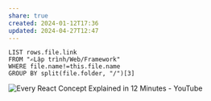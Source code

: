 ```yaml
---
share: true
created: 2024-01-12T17:36
updated: 2024-04-27T12:47
---
```


```dataview
LIST rows.file.link
FROM "✍️Lập trình/Web/Framework" 
WHERE file.name!=this.file.name
GROUP BY split(file.folder, "/")[3]
```

![Every React Concept Explained in 12 Minutes - YouTube](https://www.youtube.com/watch?v=wIyHSOugGGw)